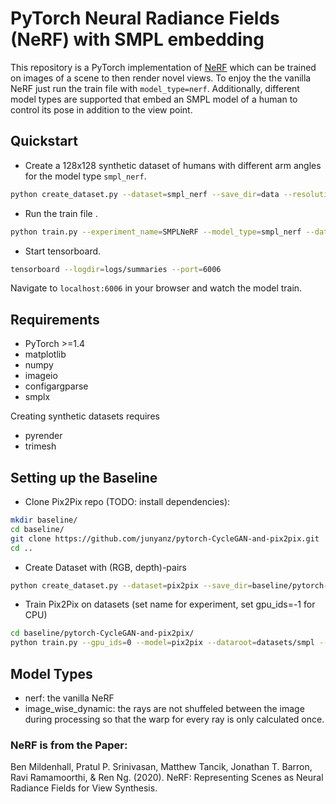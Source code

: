 # PyTorch Neural Radiance Fields (NeRF) with SMPL embedding

This repository is a PyTorch implementation of [NeRF](https://github.com/bmild/nerf) which can be trained on images of a scene to then render novel views. To enjoy the the vanilla NeRF just run the train file with `model_type=nerf`. Additionally, different model types are supported that embed an SMPL model of a human to control its pose in addition to the view point.
## Quickstart

- Create a 128x128 synthetic dataset of humans with different arm angles for the model type ``smpl_nerf``.
```bash
python create_dataset.py --dataset=smpl_nerf --save_dir=data --resolution=128 --start_angle=0 --end_angle=1 --number_steps=1 --human_number_steps=10 --multi_human_pose=1 --human_start_angle=0 --human_end_angle=60
```

- Run the train file .
```bash
python train.py --experiment_name=SMPLNeRF --model_type=smpl_nerf --dataset_dir=data --batchsize=64 --batchsize_val=64 --num_epochs=100 --netdepth=8 --run_fine=1 --netdepth_fine=8
```

- Start tensorboard.
```bash
tensorboard --logdir=logs/summaries --port=6006
```

Navigate to `localhost:6006` in your browser and watch the model train.
## Requirements

- PyTorch >=1.4
- matplotlib
- numpy
- imageio
- configargparse
- smplx

Creating synthetic datasets requires

- pyrender
- trimesh


## Setting up the Baseline
- Clone Pix2Pix repo (TODO: install dependencies):
```bash
mkdir baseline/
cd baseline/
git clone https://github.com/junyanz/pytorch-CycleGAN-and-pix2pix.git
cd ..
```
- Create Dataset with (RGB, depth)-pairs
```bash
python create_dataset.py --dataset=pix2pix --save_dir=baseline/pytorch-CycleGAN-and-pix2pix/datasets/smpl --resolution=128 --start_angle=-90 --end_angle=90 --number_steps=10
```

- Train Pix2Pix on datasets (set name for experiment, set gpu_ids=-1 for CPU)
```bash
cd baseline/pytorch-CycleGAN-and-pix2pix/
python train.py --gpu_ids=0 --model=pix2pix --dataroot=datasets/smpl --name=SMPL_pix2pix --direction=BtoA --save_epoch_freq=50
```


## Model Types

- nerf: the vanilla NeRF
- image_wise_dynamic: the rays are not shuffeled between the image during processing so that the 
warp for every ray is only calculated once.

### NeRF is from the Paper:

Ben Mildenhall, Pratul P. Srinivasan, Matthew Tancik, Jonathan T. Barron, Ravi Ramamoorthi, & Ren Ng. (2020). NeRF: Representing Scenes as Neural Radiance Fields for View Synthesis.

